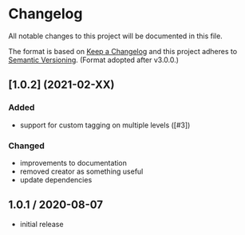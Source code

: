 # Changelog

All notable changes to this project will be documented in this file.

The format is based on [Keep a Changelog](http://keepachangelog.com/en/1.0.0/)
and this project adheres to [Semantic Versioning](http://semver.org/spec/v2.0.0.html). (Format adopted after v3.0.0.)

<!-- markdownlint-disable MD024 -->
<!-- markdownlint-disable MD004 -->
## [1.0.2] (2021-02-XX)

### Added

- support for custom tagging on multiple levels ([#3])

### Changed

- improvements to documentation
- removed creator as something useful
- update dependencies
## 1.0.1 / 2020-08-07

- initial release

